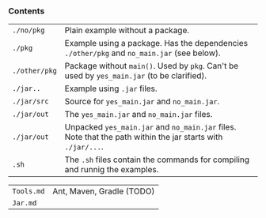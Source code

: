 ### Contents

| | |
---|---
`./no/pkg` | Plain example without a package.
`./pkg`| Example using a package. Has the dependencies `./other/pkg` and `no_main.jar` (see below).
`./other/pkg` | Package without `main()`. Used by `pkg`. Can't be used by `yes_main.jar` (to be clarified).
`./jar..` | Example using `.jar` files.
`./jar/src` | Source for `yes_main.jar` and `no_main.jar`.
`./jar/out` | The `yes_main.jar` and `no_main.jar` files.
`./jar/out` | Unpacked `yes_main.jar` and `no_main.jar` files. Note that the path within the jar starts with `./jar/...`.
`.sh` | The `.sh` files contain the commands for compiling and runnig the examples.


| | |
---|---
`Tools.md` | Ant, Maven, Gradle (TODO)
`Jar.md`|
